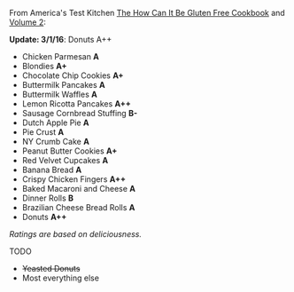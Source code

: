 From America's Test Kitchen [The How Can It Be Gluten Free Cookbook](http://amzn.to/2aU3VvT) and [Volume 2](http://amzn.to/2anKtZ4):

**Update: 3/1/16**: Donuts A++

* Chicken Parmesan **A**
* Blondies **A+**
* Chocolate Chip Cookies **A+**
* Buttermilk Pancakes **A**
* Buttermilk Waffles **A**
* Lemon Ricotta Pancakes **A++**
* Sausage Cornbread Stuffing **B-**
* Dutch Apple Pie **A**
* Pie Crust **A**
* NY Crumb Cake **A**
* Peanut Butter Cookies **A+**
* Red Velvet Cupcakes **A**
* Banana Bread **A**
* Crispy Chicken Fingers **A++**
* Baked Macaroni and Cheese **A**
* Dinner Rolls **B**
* Brazilian Cheese Bread Rolls **A**
* Donuts **A++**

*Ratings are based on deliciousness.*

TODO
- ~~Yeasted Donuts~~
- Most everything else
